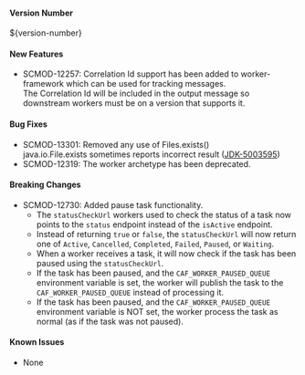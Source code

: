 #### Version Number
${version-number}

#### New Features
- SCMOD-12257: Correlation Id support has been added to worker-framework which can be used for tracking messages.  
The Correlation Id will be included in the output message so downstream workers must be on a version that supports it.

#### Bug Fixes
- SCMOD-13301: Removed any use of Files.exists()  
java.io.File.exists sometimes reports incorrect result ([JDK-5003595](https://bugs.java.com/bugdatabase/view_bug.do?bug_id=5003595))
- SCMOD-12319: The worker archetype has been deprecated.

#### Breaking Changes
- SCMOD-12730: Added pause task functionality.
  - The `statusCheckUrl` workers used to check the status of a task now points to the `status` endpoint instead of the 
  `isActive` endpoint.
  - Instead of returning `true` or `false`, the `statusCheckUrl` will now return one of `Active`, `Cancelled`, 
  `Completed`, `Failed`, `Paused`, or `Waiting`.
  - When a worker receives a task, it will now check if the task has been paused using the `statusCheckUrl`.
  - If the task has been paused, and the `CAF_WORKER_PAUSED_QUEUE` environment variable is set, the worker will publish 
  the task to the `CAF_WORKER_PAUSED_QUEUE` instead of processing it.
  - If the task has been paused, and the `CAF_WORKER_PAUSED_QUEUE` environment variable is NOT set, the worker process 
  the task as normal (as if the task was not paused).

#### Known Issues
- None
